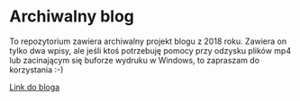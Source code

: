 # Archiwalny blog
To repozytorium zawiera archiwalny projekt blogu z 2018 roku. Zawiera on tylko dwa wpisy, ale jeśli ktoś potrzebuję pomocy przy odzysku plików mp4 lub zacinającym się buforze wydruku w Windows, to zapraszam do korzystania :-)

[Link do bloga](https://ichal6.github.io/Blog-Polonia-Pavlus/)
